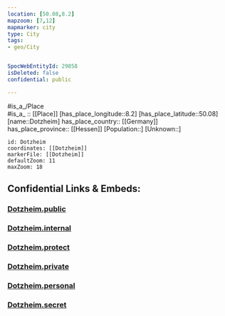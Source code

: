 ```yaml
---
location: [50.08,8.2] 
mapzoom: [7,12] 
mapmarker: city 
type: City
tags:
- geo/City


SpocWebEntityId: 29858
isDeleted: false
confidential: public

---
```

#is_a_/Place  
#is_a_ :: [[Place]] 
[has_place_longitude::8.2] 
[has_place_latitude::50.08] 
[name::Dotzheim] 
has_place_country:: [[Germany]]  
has_place_province:: [[Hessen]] 
[Population::] 
[Unknown::] 


```leaflet
id: Dotzheim
coordinates: [[Dotzheim]] 
markerFile: [[Dotzheim]] 
defaultZoom: 11 
maxZoom: 18
```


## Confidential Links & Embeds: 

### [Dotzheim.public](/_public/\Earth\Continent\Europe\Europe~Central\Germany\Germany~West\Hessen\counties~Hessen\Wiesbaden\boroughs~WiesbadenDotzheim.public.md) 

### [Dotzheim.internal](/_internal/\Earth\Continent\Europe\Europe~Central\Germany\Germany~West\Hessen\counties~Hessen\Wiesbaden\boroughs~WiesbadenDotzheim.internal.md) 

### [Dotzheim.protect](/_protect/\Earth\Continent\Europe\Europe~Central\Germany\Germany~West\Hessen\counties~Hessen\Wiesbaden\boroughs~WiesbadenDotzheim.protect.md) 

### [Dotzheim.private](/_private/\Earth\Continent\Europe\Europe~Central\Germany\Germany~West\Hessen\counties~Hessen\Wiesbaden\boroughs~WiesbadenDotzheim.private.md) 

### [Dotzheim.personal](/_personal/\Earth\Continent\Europe\Europe~Central\Germany\Germany~West\Hessen\counties~Hessen\Wiesbaden\boroughs~WiesbadenDotzheim.personal.md) 

### [Dotzheim.secret](/_secret/\Earth\Continent\Europe\Europe~Central\Germany\Germany~West\Hessen\counties~Hessen\Wiesbaden\boroughs~WiesbadenDotzheim.secret.md)

